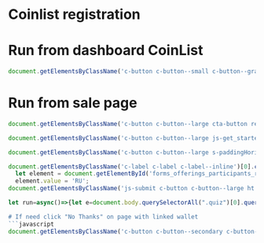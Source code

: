 # Coinlist registration 

# Run from dashboard CoinList
```javascript
document.getElementsByClassName('c-button c-button--small c-button--gray js-notification_link js-analytic_track_link market-dashboard-notifications-notification_row__primary_link')[0].click();
```

# Run from sale page
```javascript
document.getElementsByClassName('c-button c-button--large cta-button register-buttons')[0].click();
```

```javascript
document.getElementsByClassName('c-button c-button--large js-get_started_cta ht')[0].click();
```

```javascript
document.getElementsByClassName('c-button c-button--large s-paddingHoriz4 js-submit_existing_entity')[0].click();
```

```javascript
document.getElementsByClassName('c-label c-label c-label--inline')[0].click(); // check confirm residence checkbox
  let element = document.getElementById('forms_offerings_participants_residence_residence_country');
  element.value = 'RU';
document.getElementsByClassName('js-submit c-button c-button--large ht')[0].click();
```

```javascript
let run=async()=>{let e=document.body.querySelectorAll(".quiz")[0].querySelectorAll(".c-label--inline"),t=e=>new Promise(t=>setTimeout(t,e)),a=["50,000,000","Users in the waiting room for the sale will be given a random spot in the queue when the sale starts. Users who arrive after the sale starts for the sale will be placed behind those in the waiting room","Neon is an EVM that allows Ethereum dApps to function within Solana","USDC, USDT","$0.10 per token, $500 max purchase amount","The user's purchase may be canceled and the user may be banned from future CoinList sales","CoinList.co","The user's account will be terminated and all purchases will be canceled"];for(let l=0;l<e.length;l++)-1!==a.indexOf(e[l].textContent)&&(e[l].querySelectorAll(".c-input")[0].checked=!0);await t(200),document.body.querySelector(".js-submit").click()};run();```

# If need click "No Thanks" on page with linked wallet
```javascript
document.getElementsByClassName('c-button c-button--secondary c-button--small s-marginRight1')[0].click();
```
